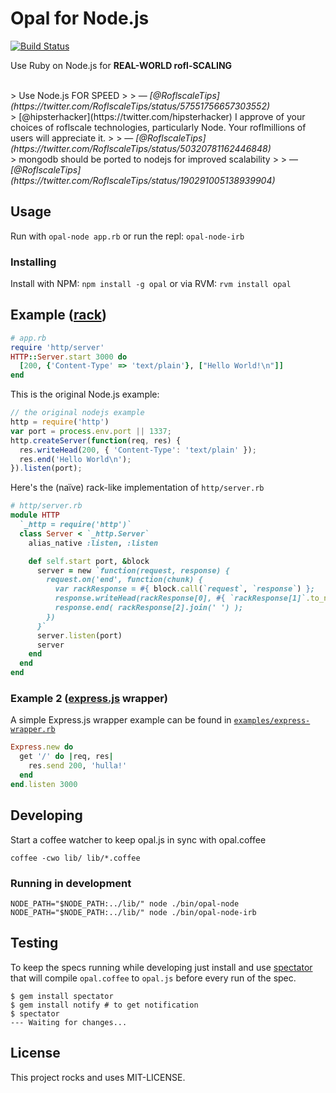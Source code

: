 # Opal for Node.js

[![Build Status](https://secure.travis-ci.org/elia/opal-node.png)](http://travis-ci.org/elia/opal-node)

Use Ruby on Node.js for **REAL-WORLD rofl-SCALING**

<br>
> Use Node.js FOR SPEED
>
> — <cite>[@RoflscaleTips](https://twitter.com/RoflscaleTips/status/57551756657303552)</cite>


<br>
> [@hipsterhacker](https://twitter.com/hipsterhacker) I approve of your choices of roflscale technologies, particularly Node. Your roflmillions of users will appreciate it.
>
> — <cite>[@RoflscaleTips](https://twitter.com/RoflscaleTips/status/50320781162446848)</cite>

<br>
> mongodb should be ported to nodejs for improved scalability
>
> — <cite>[@RoflscaleTips](https://twitter.com/RoflscaleTips/status/190291005138939904)</cite>




## Usage

Run with `opal-node app.rb`
or run the repl: `opal-node-irb`


### Installing

Install with NPM: `npm install -g opal`
or via RVM: `rvm install opal`


## Example ([rack](http://rack.github.io))


```ruby
# app.rb
require 'http/server'
HTTP::Server.start 3000 do
  [200, {'Content-Type' => 'text/plain'}, ["Hello World!\n"]]
end
```

This is the original Node.js example:

```js
// the original nodejs example
http = require('http')
var port = process.env.port || 1337;
http.createServer(function(req, res) {
  res.writeHead(200, { 'Content-Type': 'text/plain' });
  res.end('Hello World\n');
}).listen(port);
```


Here's the (naïve) rack-like implementation of `http/server.rb`

```ruby
# http/server.rb
module HTTP
  `_http = require('http')`
  class Server < `_http.Server`
    alias_native :listen, :listen

    def self.start port, &block
      server = new `function(request, response) {
        request.on('end', function(chunk) {
          var rackResponse = #{ block.call(`request`, `response`) };
          response.writeHead(rackResponse[0], #{ `rackResponse[1]`.to_native });
          response.end( rackResponse[2].join(' ') );
        })
      }`
      server.listen(port)
      server
    end
  end
end
```


### Example 2 ([express.js](http://expressjs.com) wrapper)

A simple Express.js wrapper example can be found in [`examples/express-wrapper.rb`](https://github.com/opal/opal-node/blob/master/examples/express-wrapper.rb)

```ruby
Express.new do
  get '/' do |req, res|
    res.send 200, 'hulla!'
  end
end.listen 3000
```



## Developing

Start a coffee watcher to keep opal.js in sync with opal.coffee

    coffee -cwo lib/ lib/*.coffee


### Running in development

    NODE_PATH="$NODE_PATH:../lib/" node ./bin/opal-node
    NODE_PATH="$NODE_PATH:../lib/" node ./bin/opal-node-irb


## Testing

To keep the specs running while developing just install and use [spectator](https://github.com/elia/spectator#readme)
that will compile `opal.coffee` to `opal.js` before every run of the spec.

	$ gem install spectator
	$ gem install notify # to get notification
	$ spectator
	--- Waiting for changes...



## License

This project rocks and uses MIT-LICENSE.
